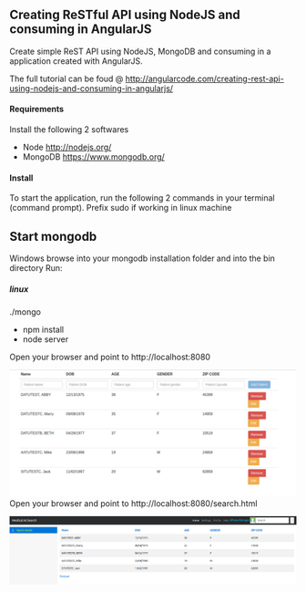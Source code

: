 ## Creating ReSTful API using NodeJS and consuming in AngularJS

Create simple ReST API using NodeJS, MongoDB and consuming in a application created with AngularJS. 

The full tutorial can be foud @ http://angularcode.com/creating-rest-api-using-nodejs-and-consuming-in-angularjs/
#### Requirements
Install the following 2 softwares
* Node http://nodejs.org/
* MongoDB https://www.mongodb.org/

#### Install
To start the application, run the following 2 commands in your terminal (command prompt).
Prefix sudo if working in linux machine

Start mongodb
-----------------------
Windows
browse into your mongodb installation folder and into the bin directory
Run:
##### linux
./mongo

* npm install
* node server

Open your browser and point to http://localhost:8080

![Index Page](https://github.com/JenifferWuUCLA/simple-restful-api-angularjs/blob/master/public/image/Patient%20index%20page.png)
Open your browser and point to http://localhost:8080/search.html

![Search Page](https://github.com/JenifferWuUCLA/simple-restful-api-angularjs/blob/master/public/image/Patient%20search%20page.png)